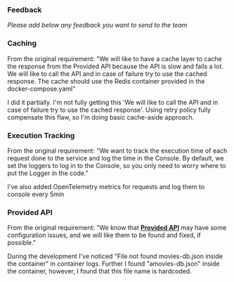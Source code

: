 ### Feedback

*Please add below any feedback you want to send to the team*

### Caching 

From the original requirement:
"We will like to have a cache layer to cache the response from the Provided API because the API is slow and fails a lot. We will like to call the API and in case of failure try to use the cached response. The cache should use the Redis container provided in the docker-compose.yaml"

I did it partially. I'm not fully getting this 'We will like to call the API and in case of failure try to use the cached response'. Using retry policy fully compensate this flaw, so I'm doing basic cache-aside approach. 

### Execution Tracking

From the original requirement:
"We want to track the execution time of each request done to the service and log the time in the Console.
By default, we set the loggers to log in to the Console, so you only need to worry where to put the Logger in the code."

I've also added OpenTelemetry metrics for requests and log them to console every 5min

### Provided API

From the original requirement:
"We know that [**Provided API**](http://localhost:7172/swagger/index.html) may have some configuration issues, and we will like them to be found and fixed, if possible."

During the development I've noticed "File not found movies-db.json inside the container" in container logs. 
Further I found "amovies-db.json" inside the container, however, I found that this file name is hardcoded.